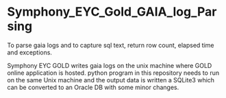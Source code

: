 # Symphony_EYC_Gold_GAIA_log_Parsing

To parse gaia logs and to capture sql text, return row count, elapsed time and exceptions.

Symphony EYC GOLD writes gaia logs on the unix machine where GOLD online application is hosted. python program in this repository needs to run on the same Unix machine and 
the output data is written a SQLite3 which can be converted to an Oracle DB with some minor changes.

